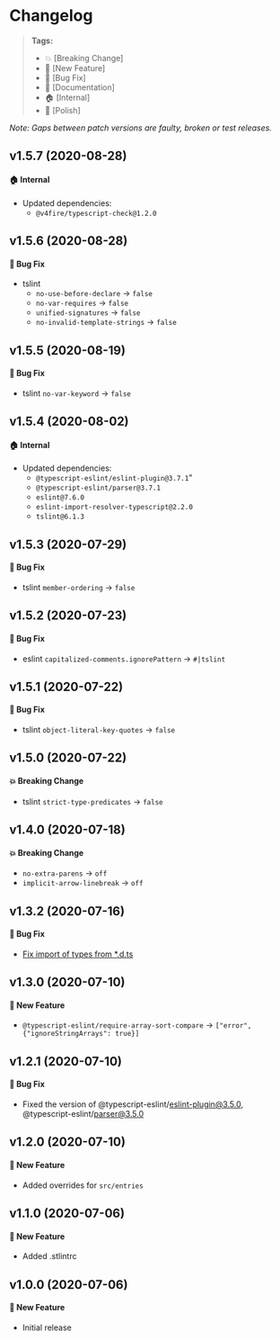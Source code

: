 Changelog
=========

> **Tags:**
> - :boom:       [Breaking Change]
> - :rocket:     [New Feature]
> - :bug:        [Bug Fix]
> - :memo:       [Documentation]
> - :house:      [Internal]
> - :nail_care:  [Polish]

_Note: Gaps between patch versions are faulty, broken or test releases._

## v1.5.7 (2020-08-28)

#### :house: Internal

* Updated dependencies:
  * `@v4fire/typescript-check@1.2.0`

## v1.5.6 (2020-08-28)

#### :bug: Bug Fix

* tslint
  * `no-use-before-declare` -> `false`
  * `no-var-requires` -> `false`
  * `unified-signatures` -> `false`
  * `no-invalid-template-strings` -> `false`

## v1.5.5 (2020-08-19)

#### :bug: Bug Fix

* tslint `no-var-keyword` -> `false`

## v1.5.4 (2020-08-02)

#### :house: Internal

* Updated dependencies:
  * `@typescript-eslint/eslint-plugin@3.7.1`"
  * `@typescript-eslint/parser@3.7.1`
  * `eslint@7.6.0`
  * `eslint-import-resolver-typescript@2.2.0`
  * `tslint@6.1.3`

## v1.5.3 (2020-07-29)

#### :bug: Bug Fix

* tslint `member-ordering` -> `false`

## v1.5.2 (2020-07-23)

#### :bug: Bug Fix

* eslint `capitalized-comments.ignorePattern` -> `#|tslint`

## v1.5.1 (2020-07-22)

#### :bug: Bug Fix

* tslint `object-literal-key-quotes` -> `false`

## v1.5.0 (2020-07-22)

#### :boom: Breaking Change

* tslint `strict-type-predicates` -> `false`

## v1.4.0 (2020-07-18)

#### :boom: Breaking Change

* `no-extra-parens` -> `off`
* `implicit-arrow-linebreak` -> `off`

## v1.3.2 (2020-07-16)

#### :bug: Bug Fix

* [Fix import of types from *.d.ts](https://github.com/V4Fire/Linters/pull/2)

## v1.3.0 (2020-07-10)

#### :rocket: New Feature

* `@typescript-eslint/require-array-sort-compare` -> `["error", {"ignoreStringArrays": true}]`

## v1.2.1 (2020-07-10)

#### :bug: Bug Fix

* Fixed the version of @typescript-eslint/eslint-plugin@3.5.0, @typescript-eslint/parser@3.5.0

## v1.2.0 (2020-07-10)

#### :rocket: New Feature

* Added overrides for `src/entries`

## v1.1.0 (2020-07-06)

#### :rocket: New Feature

* Added .stlintrc

## v1.0.0 (2020-07-06)

#### :rocket: New Feature

* Initial release
